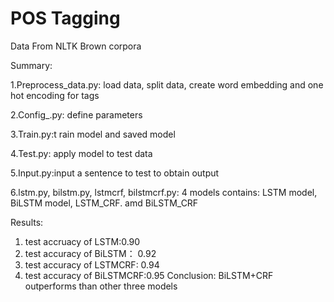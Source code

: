 # POS Tagging
Data From NLTK Brown corpora

Summary:

1.Preprocess_data.py: load data, split data, create word embedding and one hot encoding for tags 

2.Config_.py: define parameters

3.Train.py:t rain model and saved model

4.Test.py: apply model to test data

5.Input.py:input a sentence to test to obtain output

6.lstm.py, bilstm.py, lstmcrf, bilstmcrf.py: 4 models contains: LSTM model, BiLSTM model, LSTM_CRF. amd BiLSTM_CRF

Results:
1. test accruacy of LSTM:0.90
2. test accuracy of BiLSTM： 0.92
3. test accuracy of LSTMCRF: 0.94
4. test accuracy of BiLSTMCRF:0.95
Conclusion: BiLSTM+CRF outperforms than other three models

